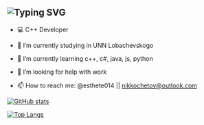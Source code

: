 ![Typing SVG](https://readme-typing-svg.herokuapp.com?font=Fira+Code&size=50&duration=3000&pause=1000&color=0087F7&background=FF000000&vCenter=true&width=435&height=58&lines=%F0%9F%96%A4esthete014%F0%9F%96%A4)
-------
- :computer: C++ Developer

- 🔭 I’m currently studying in UNN Lobachevskogo
- 🌱 I’m currently learning c++, c#, java, js, python
- 🤔 I’m looking for help with work
- 📫 How to reach me: @esthete014 || nikkochetov@outlook.com


[![GitHub stats](https://github-readme-stats.vercel.app/api?username=esthete014&show_icons=true&theme=tokyonight)](https://github.com/esthete014/)

[![Top Langs](https://github-readme-stats.vercel.app/api/top-langs/?username=esthete014&theme=tokyonight)](https://github.com/esthete014/)
